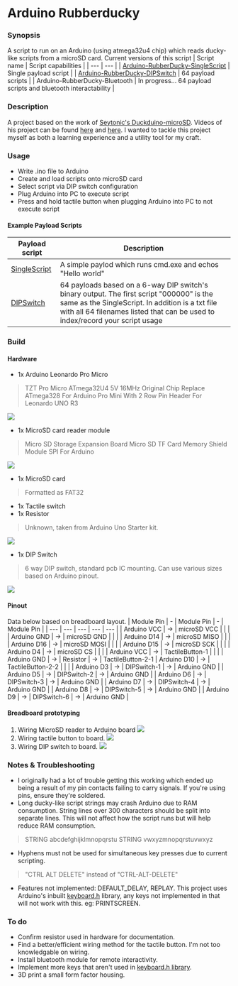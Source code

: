 # Arduino Rubberducky
### Synopsis
A script to run on an Arduino (using atmega32u4 chip) which reads ducky-like scripts from a microSD card. 
Current versions of this script
| Script name | Script capabilities | 
| --- | --- |
|  [Arduino-RubberDucky-SingleScript](https://github.com/dozmert/Arduino-rubberducky/blob/master/Arduino-RubberDucky-DIPSwitch/Arduino-RubberDucky-DIPSwitch.ino) | Single payload script |
| [Arduino-RubberDucky-DIPSwitch](https://github.com/dozmert/Arduino-rubberducky/blob/master/Arduino-RubberDucky-SingleScript/Arduino-RubberDucky-SingleScript.ino) | 64 payload scripts | 
| Arduino-RubberDucky-Bluetooth | In progress... 64 payload scripts and bluetooth interactability |

### Description
A project based on the work of [Seytonic's Duckduino-microSD](https://github.com/Seytonic/Duckduino-microSD).  Videos of his project can be found [here](https://www.youtube.com/watch?v=ksvo1WDYQ7s) and [here](https://www.youtube.com/watch?v=QrwqeI99I8E). I wanted to tackle this project myself as both a learning experience and a utility tool for my craft. 

### Usage
- Write .ino file to Arduino
- Create and load scripts onto microSD card
- Select script via DIP switch configuration
- Plug Arduino into PC to execute script
- Press and hold tactile button when plugging Arduino into PC to not execute script

#### Example Payload Scripts
| Payload script | Description |
| --- | --- |
| [SingleScript](https://github.com/dozmert/Arduino-rubberducky/blob/master/Example%20scripts/SingleScript/script.txt) | A simple paylod which runs cmd.exe and echos "Hello world" |
| [DIPSwitch](https://github.com/dozmert/Arduino-rubberducky/tree/master/Example%20scripts/DIPSwitch) | 64 payloads based on a 6-way DIP switch's binary output. The first script "000000" is the same as the SingleScript. In addition is a txt file with all 64 filenames listed that can be used to index/record your script usage |

### Build
#### Hardware
- 1x Arduino Leonardo Pro Micro
>TZT Pro Micro ATmega32U4 5V 16MHz Original Chip Replace ATmega328 For Arduino Pro Mini With 2 Row Pin Header For Leonardo UNO R3

![](/img/build_1.jpg)

- 1x MicroSD card reader module
>Micro SD Storage Expansion Board Micro SD TF Card Memory Shield Module SPI For Arduino

![](/img/build_2.jpg)
- 1x MicroSD card
> Formatted as FAT32
- 1x Tactile switch
- 1x Resistor
>Unknown, taken from Arduino Uno Starter kit.

![](/img/build_3.jpg)
- 1x DIP Switch 
> 6 way DIP switch, standard pcb IC mounting. Can use various sizes based on Arduino pinout.

![](/img/build_4.jpg)
#### Pinout
Data below based on breadboard layout.
| Module Pin | - | Module Pin | - | Module Pin |
| --- | --- | --- | --- | --- |
| Arduino VCC | -> | microSD VCC |  |  |
| Arduino GND | -> | microSD GND |  |  |
| Arduino D14 | -> | microSD MISO |  |  |
| Arduino D16 | -> | microSD MOSI |  |  |
| Arduino D15 | -> | microSD SCK |  |  |
| Arduino D4 | -> | microSD CS |  |  |
| Arduino VCC | -> | TactileButton-1 |  |  |
| Arduino GND | -> | Resistor | -> | TactileButton-2-1
| Arduino D10 | -> | TactileButton-2-2 |  |  |
| Arduino D3 | -> | DIPSwitch-1 | -> | Arduino GND |
| Arduino D5 | -> | DIPSwitch-2 | -> | Arduino GND |
| Arduino D6 | -> | DIPSwitch-3 | -> | Arduino GND |
| Arduino D7 | -> | DIPSwitch-4 | -> | Arduino GND |
| Arduino D8 | -> | DIPSwitch-5 | -> | Arduino GND |
| Arduino D9 | -> | DIPSwitch-6 | -> | Arduino GND |
#### Breadboard prototyping
1. Wiring MicroSD reader to Arduino board
![](/img/build_5.jpg)
2. Wiring tactile button to board.
![](/img/build_6.jpg)
4. Wiring DIP switch to board.
![](/img/build_7.jpg)
### Notes & Troubleshooting
- I originally had a lot of trouble getting this working which ended up being a result of my pin contacts failing to carry signals. If you're using pins, ensure they're soldered.
- Long ducky-like script strings may crash Arduino due to RAM consumption. String lines over 300 characters should be split into separate lines. This will not affect how the script runs but will help reduce RAM consumption.
> STRING abcdefghijklmnopqrstu
> STRING vwxyzmnopqrstuvwxyz
- Hyphens must not be used for simultaneous key presses due to current scripting. 
>"CTRL ALT DELETE" instead of "CTRL-ALT-DELETE"
- Features not implemented: DEFAULT_DELAY, REPLAY. This project uses Arduino's inbuilt <a href="https://github.com/arduino-libraries/Keyboard/blob/master/src/Keyboard.h">keyboard.h</a> library, any keys not implemented in that will not work with this. eg: PRINTSCREEN.

### To do
- Confirm resistor used in hardware for documentation.
- Find a better/efficient wiring method for the tactile button. I'm not too knowledgable on wiring.
- Install bluetooth module for remote interactivity.
- Implement more keys that aren't used in [keyboard.h library](https://github.com/arduino-libraries/Keyboard/blob/master/src/Keyboard.h).
- 3D print a small form factor housing.
